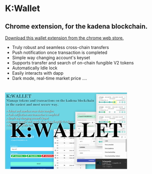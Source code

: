 #
# K:Wallet
## Chrome extension, for the kadena blockchain.

<a href="https://chrome.google.com/webstore/detail/kwallet/bfjdmoniilmnfleebdfpcchhjbmdffil">Download this wallet extension from the chrome web store.</a>

- Truly robust and seamless cross-chain transfers
- Push notification once transaction is completed
- Simple way changing account's keyset
- Supports transfer and search of on-chain fungible V2 tokens
- Automatically Idle lock
- Easily interacts with dapp
- Dark mode, real-time market price ....
###

#
<img src="./readme-images/k-wallet-1280x800.png" width='80%' />

